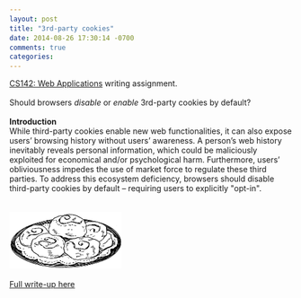 ```yaml
---
layout: post
title: "3rd-party cookies"
date: 2014-08-26 17:30:14 -0700
comments: true
categories: 
---
```


<div style="overflow:auto">
  <a href="http://cs142.stanford.edu">CS142: Web Applications</a> writing assignment. 
  <br />
  <br />
  Should browsers <i>disable</i> or <i>enable</i> 3rd-party cookies by default?
  <br />
  <br />
  <b>Introduction</b>
  <br />
  While third-party cookies enable new web functionalities, it can also expose users’ browsing 
  history without users’ awareness. A person’s web history inevitably reveals personal 
  information, which could be maliciously exploited for economical and/or psychological harm.
  Furthermore, users’ obliviousness impedes the use of market force to regulate these third 
  parties. To address this ecosystem deficiency, browsers should disable third-party cookies by 
  default – requiring users to explicitly "opt-in". 
  <br />
  <br />
  <br />
  <img class="float-left" src="/images/posts/cookies.png" style="width: 200px; height: 100px; margin-right: 10px">
  <br />
  <br />
  <a href="/resources/cs142-hselin-htyen-writing.pdf">Full write-up here</a>
</div>